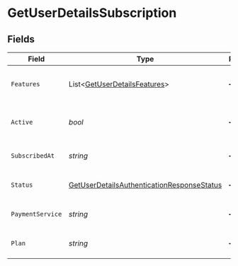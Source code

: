 # GetUserDetailsSubscription


## Fields

| Field                                                                                                             | Type                                                                                                              | Required                                                                                                          | Description                                                                                                       | Example                                                                                                           |
| ----------------------------------------------------------------------------------------------------------------- | ----------------------------------------------------------------------------------------------------------------- | ----------------------------------------------------------------------------------------------------------------- | ----------------------------------------------------------------------------------------------------------------- | ----------------------------------------------------------------------------------------------------------------- |
| `Features`                                                                                                        | List<[GetUserDetailsFeatures](../../Models/Requests/GetUserDetailsFeatures.md)>                                   | :heavy_minus_sign:                                                                                                | List of features allowed on your Plex Pass subscription                                                           |                                                                                                                   |
| `Active`                                                                                                          | *bool*                                                                                                            | :heavy_minus_sign:                                                                                                | If the account's Plex Pass subscription is active                                                                 | true                                                                                                              |
| `SubscribedAt`                                                                                                    | *string*                                                                                                          | :heavy_minus_sign:                                                                                                | Date the account subscribed to Plex Pass                                                                          | 2021-04-12T18:21:12Z                                                                                              |
| `Status`                                                                                                          | [GetUserDetailsAuthenticationResponseStatus](../../Models/Requests/GetUserDetailsAuthenticationResponseStatus.md) | :heavy_minus_sign:                                                                                                | String representation of subscriptionActive                                                                       | Inactive                                                                                                          |
| `PaymentService`                                                                                                  | *string*                                                                                                          | :heavy_minus_sign:                                                                                                | Payment service used for your Plex Pass subscription                                                              |                                                                                                                   |
| `Plan`                                                                                                            | *string*                                                                                                          | :heavy_minus_sign:                                                                                                | Name of Plex Pass subscription plan                                                                               |                                                                                                                   |